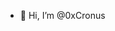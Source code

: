 - 👋 Hi, I’m @0xCronus

<!---
0xCronus/0xCronus is a ✨ special ✨ repository because its `README.md` (this file) appears on your GitHub profile.
You can click the Preview link to take a look at your changes.
--->
